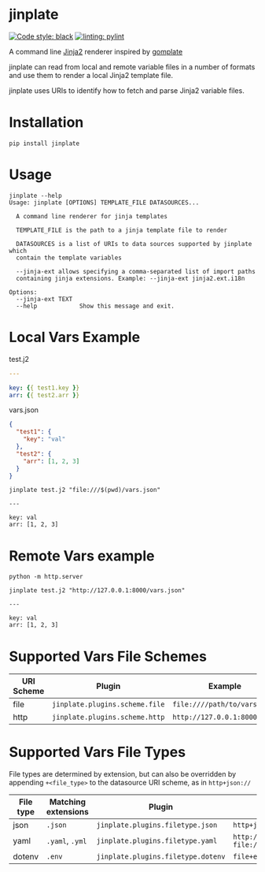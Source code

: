 # jinplate

[![Code style: black](https://img.shields.io/badge/code%20style-black-000000.svg)](https://github.com/psf/black)
[![linting: pylint](https://img.shields.io/badge/linting-pylint-yellowgreen)](https://github.com/pylint-dev/pylint)

A command line [Jinja2](https://github.com/pallets/jinja) renderer inspired
by [gomplate](https://github.com/hairyhenderson/gomplate)

jinplate can read from local and remote variable files in a number of formats and use them
to render a local Jinja2 template file.

jinplate uses URIs to identify how to fetch and parse Jinja2 variable files.

# Installation
```
pip install jinplate
```

# Usage

```
jinplate --help
Usage: jinplate [OPTIONS] TEMPLATE_FILE DATASOURCES...

  A command line renderer for jinja templates

  TEMPLATE_FILE is the path to a jinja template file to render

  DATASOURCES is a list of URIs to data sources supported by jinplate which
  contain the template variables

  --jinja-ext allows specifying a comma-separated list of import paths
  containing jinja extensions. Example: --jinja-ext jinja2.ext.i18n

Options:
  --jinja-ext TEXT
  --help            Show this message and exit.
```

# Local Vars Example

test.j2
```yaml
---

key: {{ test1.key }}
arr: {{ test2.arr }}
```

vars.json
```json
{
  "test1": {
    "key": "val"
  },
  "test2": {
    "arr": [1, 2, 3]
  }
}
```

```
jinplate test.j2 "file:///$(pwd)/vars.json"

---

key: val
arr: [1, 2, 3]
```

# Remote Vars example

```
python -m http.server
```

```
jinplate test.j2 "http://127.0.0.1:8000/vars.json"

---

key: val
arr: [1, 2, 3]
```


# Supported Vars File Schemes
| URI Scheme | Plugin                         | Example                             |
|------------|--------------------------------|-------------------------------------|
| file       | `jinplate.plugins.scheme.file` | `file:////path/to/vars.yaml`        |
| http       | `jinplate.plugins.scheme.http` | `http://127.0.0.1:8000/vars`        |


# Supported Vars File Types
File types are determined by extension, but can also be overridden by appending
`+<file_type>` to the datasource URI scheme, as in `http+json://`

| File type | Matching extensions | Plugin                             | Example                                                          |
|-----------|---------------------|------------------------------------|------------------------------------------------------------------|
| json      | `.json`             | `jinplate.plugins.filetype.json`   | `http+json://127.0.0.1:8000/vars`                                |
| yaml      | `.yaml`, `.yml`     | `jinplate.plugins.filetype.yaml`   | `http://127.0.0.1:8000/vars.yml`<br>`file:////path/to/vars.yaml` |
| dotenv    | `.env`              | `jinplate.plugins.filetype.dotenv` | `file+env:////path/to/vars`                                      |
